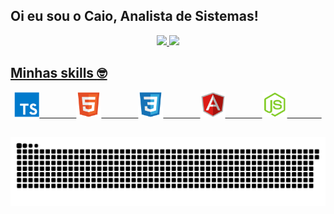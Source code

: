 ## Oi eu sou o Caio, Analista de Sistemas!

<div align="center">
  <a href="https://github.com/caiorodr">
  <img height="180em" src="https://github-readme-stats.vercel.app/api?username=caiorodr&show_icons=true&theme=dracula&include_all_commits=true&count_private=true"/>
  <img height="180em" src="https://github-readme-stats.vercel.app/api/top-langs/?username=caiorodr&layout=compact&langs_count=7&theme=dracula"/>
</div>
  
 ## Minhas skills :nerd_face:
  <div align="center">
  <img height="40" src="https://raw.githubusercontent.com/devicons/devicon/master/icons/typescript/typescript-plain.svg">
  &nbsp;&nbsp;&nbsp;&nbsp;&nbsp;&nbsp;&nbsp;&nbsp;&nbsp;&nbsp;&nbsp;&nbsp;&nbsp;
  <img  height="40" src="https://raw.githubusercontent.com/devicons/devicon/master/icons/html5/html5-original.svg">
  &nbsp;&nbsp;&nbsp;&nbsp;&nbsp;&nbsp;&nbsp;&nbsp;&nbsp;&nbsp;&nbsp;&nbsp;&nbsp;
  <img  height="40" src="https://raw.githubusercontent.com/devicons/devicon/master/icons/css3/css3-original.svg">
  &nbsp;&nbsp;&nbsp;&nbsp;&nbsp;&nbsp;&nbsp;&nbsp;&nbsp;&nbsp;&nbsp;&nbsp;&nbsp;
  <img height="40"  src="https://raw.githubusercontent.com/devicons/devicon/master/icons/angularjs/angularjs-original.svg">
  &nbsp;&nbsp;&nbsp;&nbsp;&nbsp;&nbsp;&nbsp;&nbsp;&nbsp;&nbsp;&nbsp;&nbsp;&nbsp;
  <img height="40"src="https://raw.githubusercontent.com/devicons/devicon/master/icons/nodejs/nodejs-original.svg">
  &nbsp;&nbsp;&nbsp;&nbsp;&nbsp;&nbsp;&nbsp;&nbsp;&nbsp;&nbsp;&nbsp;&nbsp;&nbsp;
   
 </div>
  
  ##
  
  ![Snake animation](https://github.com/caiorodr/caiorodr/blob/output/github-contribution-grid-snake.svg)

